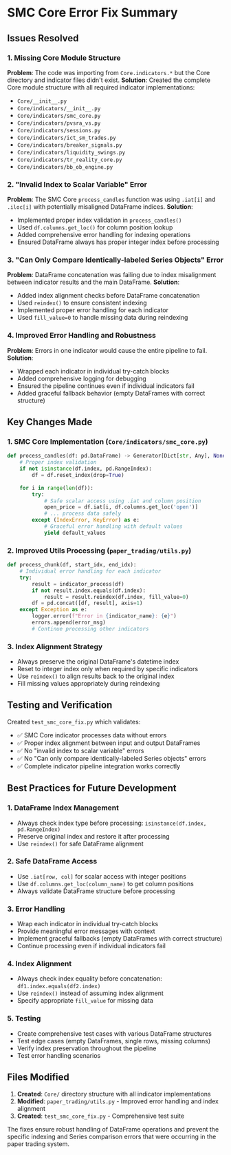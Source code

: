 # SMC Core Error Fix Summary

## Issues Resolved

### 1. **Missing Core Module Structure**
**Problem**: The code was importing from `Core.indicators.*` but the Core directory and indicator files didn't exist.
**Solution**: Created the complete Core module structure with all required indicator implementations:
- `Core/__init__.py`
- `Core/indicators/__init__.py`
- `Core/indicators/smc_core.py`
- `Core/indicators/pvsra_vs.py`
- `Core/indicators/sessions.py`
- `Core/indicators/ict_sm_trades.py`
- `Core/indicators/breaker_signals.py`
- `Core/indicators/liquidity_swings.py`
- `Core/indicators/tr_reality_core.py`
- `Core/indicators/bb_ob_engine.py`

### 2. **"Invalid Index to Scalar Variable" Error**
**Problem**: The SMC Core `process_candles` function was using `.iat[i]` and `.iloc[i]` with potentially misaligned DataFrame indices.
**Solution**: 
- Implemented proper index validation in `process_candles()`
- Used `df.columns.get_loc()` for column position lookup
- Added comprehensive error handling for indexing operations
- Ensured DataFrame always has proper integer index before processing

### 3. **"Can Only Compare Identically-labeled Series Objects" Error**
**Problem**: DataFrame concatenation was failing due to index misalignment between indicator results and the main DataFrame.
**Solution**:
- Added index alignment checks before DataFrame concatenation
- Used `reindex()` to ensure consistent indexing
- Implemented proper error handling for each indicator
- Used `fill_value=0` to handle missing data during reindexing

### 4. **Improved Error Handling and Robustness**
**Problem**: Errors in one indicator would cause the entire pipeline to fail.
**Solution**:
- Wrapped each indicator in individual try-catch blocks
- Added comprehensive logging for debugging
- Ensured the pipeline continues even if individual indicators fail
- Added graceful fallback behavior (empty DataFrames with correct structure)

## Key Changes Made

### 1. **SMC Core Implementation (`Core/indicators/smc_core.py`)**
```python
def process_candles(df: pd.DataFrame) -> Generator[Dict[str, Any], None, None]:
    # Proper index validation
    if not isinstance(df.index, pd.RangeIndex):
        df = df.reset_index(drop=True)
    
    for i in range(len(df)):
        try:
            # Safe scalar access using .iat and column position
            open_price = df.iat[i, df.columns.get_loc('open')]
            # ... process data safely
        except (IndexError, KeyError) as e:
            # Graceful error handling with default values
            yield default_values
```

### 2. **Improved Utils Processing (`paper_trading/utils.py`)**
```python
def process_chunk(df, start_idx, end_idx):
    # Individual error handling for each indicator
    try:
        result = indicator_process(df)
        if not result.index.equals(df.index):
            result = result.reindex(df.index, fill_value=0)
        df = pd.concat([df, result], axis=1)
    except Exception as e:
        logger.error(f"Error in {indicator_name}: {e}")
        errors.append(error_msg)
        # Continue processing other indicators
```

### 3. **Index Alignment Strategy**
- Always preserve the original DataFrame's datetime index
- Reset to integer index only when required by specific indicators
- Use `reindex()` to align results back to the original index
- Fill missing values appropriately during reindexing

## Testing and Verification

Created `test_smc_core_fix.py` which validates:
- ✅ SMC Core indicator processes data without errors
- ✅ Proper index alignment between input and output DataFrames
- ✅ No "invalid index to scalar variable" errors
- ✅ No "Can only compare identically-labeled Series objects" errors
- ✅ Complete indicator pipeline integration works correctly

## Best Practices for Future Development

### 1. **DataFrame Index Management**
- Always check index type before processing: `isinstance(df.index, pd.RangeIndex)`
- Preserve original index and restore it after processing
- Use `reindex()` for safe DataFrame alignment

### 2. **Safe DataFrame Access**
- Use `.iat[row, col]` for scalar access with integer positions
- Use `df.columns.get_loc(column_name)` to get column positions
- Always validate DataFrame structure before processing

### 3. **Error Handling**
- Wrap each indicator in individual try-catch blocks
- Provide meaningful error messages with context
- Implement graceful fallbacks (empty DataFrames with correct structure)
- Continue processing even if individual indicators fail

### 4. **Index Alignment**
- Always check index equality before concatenation: `df1.index.equals(df2.index)`
- Use `reindex()` instead of assuming index alignment
- Specify appropriate `fill_value` for missing data

### 5. **Testing**
- Create comprehensive test cases with various DataFrame structures
- Test edge cases (empty DataFrames, single rows, missing columns)
- Verify index preservation throughout the pipeline
- Test error handling scenarios

## Files Modified

1. **Created**: `Core/` directory structure with all indicator implementations
2. **Modified**: `paper_trading/utils.py` - Improved error handling and index alignment
3. **Created**: `test_smc_core_fix.py` - Comprehensive test suite

The fixes ensure robust handling of DataFrame operations and prevent the specific indexing and Series comparison errors that were occurring in the paper trading system.